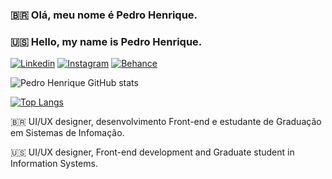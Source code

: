 ### 🇧🇷 Olá, meu nome é Pedro Henrique.
### 🇺🇸 Hello, my name is Pedro Henrique.

[![Linkedin](https://img.shields.io/badge/LinkedIn-0077B5?style=for-the-badge&logo=linkedin&logoColor=white)](https://www.linkedin.com/in/pedro-henrique-ribeiro-martins-2b87b0233/)
[![Instagram](https://img.shields.io/badge/Instagram-E4405F?style=for-the-badge&logo=instagram&logoColor=white)](https://www.instagram.com/pedro.r.martins/)
[![Behance](https://img.shields.io/badge/Behance-0054F7?style=for-the-badge&logo=behance&logoColor=white)](https://www.behance.net/377e9342)

![Pedro Henrique GitHub stats](https://github-readme-stats.vercel.app/api?username=pedrohrrm&show_icons=true&theme=dracula)

[![Top Langs](https://github-readme-stats.vercel.app/api/top-langs/?username=pedrohrrm&layout=compact&theme=dracula)](https://github.com/anuraghazra/github-readme-stats)

🇧🇷 UI/UX designer, desenvolvimento Front-end e estudante de Graduação em Sistemas de Infomação.

🇺🇸 UI/UX designer, Front-end development and Graduate student in Information Systems.
